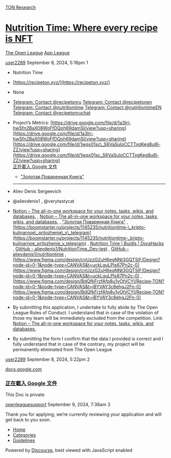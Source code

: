 [TON Research](/)

# [Nutrition Time: Where every recipe is NFT](/t/nutrition-time-where-every-recipe-is-nft/32452)

[The Open League](/c/the-open-league/app-leaderboard/58)  [App League](/c/the-open-league/app-leaderboard/58) 

    

[user2289](https://tonresear.ch/u/user2289)  September 8, 2024, 5:16pm  1

*   Nutrition Time
    
*   [https://recipeton.xyz/](https://recipeton.xyz/)
    
*   None
    
*   [Telegram: Contact @recipetonru](https://t.me/recipetonru) [Telegram: Contact @recipetonen](https://t.me/recipetonen) [Telegram: Contact @nutritiontime](https://t.me/nutritiontime) [Telegram: Contact @nutritiontimeEN](https://t.me/nutritiontimeEN) [Telegram: Contact @recipetonruchat](https://t.me/recipetonruchat)
    
*   Project’s Metrics: [https://drive.google.com/file/d/1a3Iri-hwSfn2BaX08WoFfDQoh69damSI/view?usp=sharing](https://drive.google.com/file/d/1a3Iri-hwSfn2BaX08WoFfDQoh69damSI/view?usp=sharing) [https://drive.google.com/file/d/1wqx01sc\_S6VaSuloCCTTxgKeg8u6l-ZZ/view?usp=sharing](https://drive.google.com/file/d/1wqx01sc_S6VaSuloCCTTxgKeg8u6l-ZZ/view?usp=sharing)  
    [正在載入 Google 文件](https://docs.google.com/document/d/1gcuxzpnQJWEk_MOOZISuSjHYV4u4CsmS/edit?usp=sharing&ouid=105479620890543963174&rtpof=true&sd=true)
    
    *   ["Золотая Поваренная Книга"](https://getgems.io/recipeton)
    
    * * *
    
*   Aliev Denis Sergeevich
    
*   @alievdenis1 , @verytastycat
    
*   [Notion – The all-in-one workspace for your notes, tasks, wikis, and databases.](https://twilight-backpack-bde.notion.site/White-paper-RECIPETON-7e8836e6e24b43719b85eed24673f35f) , [Notion – The all-in-one workspace for your notes, tasks, wikis, and databases.](https://twilight-backpack-bde.notion.site/Technical-specification-a7b9c9e4a942494385ecbb0e2685e495?pvs=4) , ["Золотая Поваренная Книга"](https://getgems.io/recipeton) , [https://boomstarter.ru/projects/1145235/nutritiontime-\_kripto-kulinarnoe\_prilozhenie\_v\_telegram](https://boomstarter.ru/projects/1145235/nutritiontime-_kripto-kulinarnoe_prilozhenie_v_telegram) , [Nutrition Time | Buidls | DoraHacks](https://dorahacks.io/buidl/10852) , [GitHub - alievdenis1/NutritionTime\_Dev-test](https://github.com/alievdenis1/NutritionTime_Dev-test) , [GitHub - alievdenis1/nutritiontime](https://github.com/alievdenis1/nutritiontime) , [https://www.figma.com/design/cnUzzG2uH6egNNt3GQTSlF/Design?node-id=0-1&node-type=CANVAS&t=uckLquLPIs67Pn2c-0](https://www.figma.com/design/cnUzzG2uH6egNNt3GQTSlF/Design?node-id=0-1&node-type=CANVAS&t=uckLquLPIs67Pn2c-0) , [https://www.figma.com/design/BdQfkFrzfAfp8u1yOtVCYI/Recipe-TON?node-id=0-1&node-type=CANVAS&t=jBYVAY3c8ehgJ2Fn-0](https://www.figma.com/design/BdQfkFrzfAfp8u1yOtVCYI/Recipe-TON?node-id=0-1&node-type=CANVAS&t=jBYVAY3c8ehgJ2Fn-0)
    
*   By submitting this application, I undertake to fully abide by The Open League Rules of Conduct. I understand that in case of the violation of those my team will be immediately excluded from the competition. Link: [Notion – The all-in-one workspace for your notes, tasks, wikis, and databases.](https://ton-org.notion.site/The-Open-League-Rules-of-Conduct-04f4a0fedf1a401687075f5efd83de68)
    
*   By submitting the form I confirm that the data I provided is correct and I fully understand that in case of the contrary, my project will be permanently eliminated from The Open League
    

 

[user2289](https://tonresear.ch/u/user2289) September 8, 2024, 5:22pm  2

[docs.google.com](https://docs.google.com/document/d/104FWHdwUXYNCFMNDFu5L6REv-DezYhmo/edit?usp=sharing&ouid=105479620890543963174&rtpof=true&sd=true)

[](https://docs.google.com/document/d/104FWHdwUXYNCFMNDFu5L6REv-DezYhmo/edit?usp=sharing&ouid=105479620890543963174&rtpof=true&sd=true)

### [正在載入 Google 文件](https://docs.google.com/document/d/104FWHdwUXYNCFMNDFu5L6REv-DezYhmo/edit?usp=sharing&ouid=105479620890543963174&rtpof=true&sd=true)

This Doc is private

 

[openleaguesupport](https://tonresear.ch/u/openleaguesupport) September 9, 2024, 7:36am  3

Thank you for applying; we’re currently reviewing your application and will get back to you soon.

 

*   [Home](/)
*   [Categories](/categories)
*   [Guidelines](/guidelines)

Powered by [Discourse](https://www.discourse.org), best viewed with JavaScript enabled
